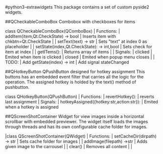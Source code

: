#python3-extrawidgets
This package contains a set of custom pyside2 widgets.

##QCheckableComboBox
Combobox with checkboxes for items

class QCheckableComboBox(QComboBox)
|  Functions:
|    addItem(item,Qt.CheckState) -> bool
|		Inserts item with chkbtn=Qt.CheckState
|
|    setText(text) -> str
|       Sets "text" at index 0 as placeholder
|
|  	 setState(index,Qt.CheckState): -> int,bool
|	    Sets check for item at index
|
|    getITems():
|		Returns array of items
|
|  Signals:
|    clicked
|      Emited when item is clicked
|    closed
|      Emited when popup menu closes
|
|  TODO:
|    Add getState(index) -> int
|    Add signal stateChanged

##QHotkeyButton
QPushButton designed for hotkey assignment
This buttons has an embedded event filter that carries all the logic for the operation.
The assigned hotkey is holded by the text() method of pushbutton.

class QHotkeyButton(QPushButton)
|  Functions:
|    revertHotkey():
|		reverts last assignment
|  Signals:
|    hotkeyAssigned({hotkey:str,action:str}):
|		Emited when a hotkey is assigned

##QScreenShotContainer
Widget for view images inside a horizontal scrollbar with embedded previewer.
The widget itself loads the images through threads and has its own configurable cache folder for images.

|class QScreenShotContainer(QWidget)
|  Functions:
|    setCacheDir(dirpath) -> str
|      Sets cache folder for images
|
|    addImage(filepath) ->str
|      Adds given image to the carrousel
|
|    clear()
|		Removes all content
|
|    
